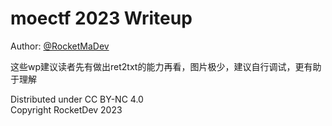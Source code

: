 # moectf 2023 Writeup

Author: [@RocketMaDev](https://github.com/RocketMaDev)

这些wp建议读者先有做出ret2txt的能力再看，图片极少，建议自行调试，更有助于理解

Distributed under CC BY-NC 4.0  
Copyright RocketDev 2023
